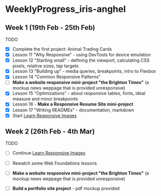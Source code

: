 # WeeklyProgress_iris-anghel

## Week 1 (19th Feb - 25th Feb) ##

TODO
- [x] Complete the first project: Animal Trading Cards
- [x] Lesson 11 "Why Responsive" - using DevTools for device emulation
- [x] Lesson 12 "Starting small" - defining the viewport, calculating CSS pixels, relative sizes, tap targets
- [X] Lesson 13 "Building up" - media queries, breakpoints, intro to Flexbox
- [x] Lesson 14 "Common Responsive Patterns"
- [ ] **Make a website responsive mini-project "the Brighton Times"** (a mockup news weppage that is provided unresponsive)
- [x] Lesson 15 "Optimizations" - about responsive tables, fonts, ideal measure and minor breakpoints
- [x] Lesson 16 - **Make a Responsive Resume Site mini-project**
- [x] Lesson 17 "Writing READMEs" - documentation, markdown
- [x] Start [Learn Responsive Images](https://www.udacity.com/course/responsive-images--ud882)

## Week 2 (26th Feb - 4th Mar) ##

TODO
- [ ] Continue [Learn Responsive Images](https://www.udacity.com/course/responsive-images--ud882)
- [ ] Rewatch some Web Foundations lessons
- [ ] **Make a website responsive mini-project "the Brighton Times"** (a mockup news weppage that is provided unresponsive)
- [ ] **Build a portfolio site project** - pdf mockup provided
 
